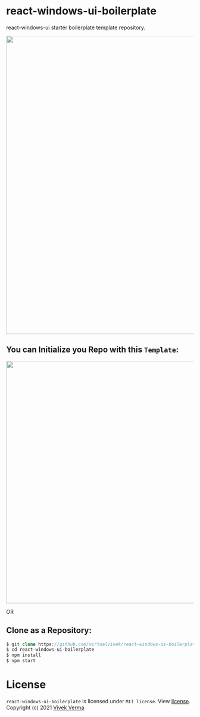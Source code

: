 # react-windows-ui-boilerplate
react-windows-ui starter boilerplate template repository.

<img src="https://github.com/virtualvivek/react-windows-ui/blob/main/markdown/md_img_boilerplate_screen.JPG" width="800" />

## You can Initialize you Repo with this `Template`:

<img src="https://github.com/virtualvivek/react-windows-ui/blob/main/markdown/md_img_template_boilerplate.JPG" width="650" />

OR <br>

## Clone as a Repository:

```php
$ git clone https://github.com/virtualvivek/react-windows-ui-boilerplate.git
$ cd react-windows-ui-boilerplate
$ npm install
$ npm start
```

# License

`react-windows-ui-boilerplate` is licensed under `MIT license`. View [license](https://github.com/virtualvivek/react-windows-ui-boilerplate/blob/main/LICENSE).<br>
Copyright (c) 2021 [Vivek Verma](https://github.com/virtualvivek)
